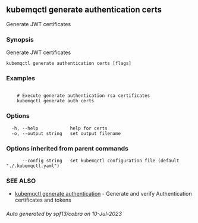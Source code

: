 ## kubemqctl generate authentication certs

Generate JWT certificates

### Synopsis

Generate JWT certificates

```
kubemqctl generate authentication certs [flags]
```

### Examples

```

	# Execute generate authentication rsa certificates
 	kubemqctl generate auth certs

```

### Options

```
  -h, --help            help for certs
  -o, --output string   set output filename
```

### Options inherited from parent commands

```
      --config string   set kubemqctl configuration file (default "./.kubemqctl.yaml")
```

### SEE ALSO

* [kubemqctl generate authentication](kubemqctl_generate_authentication.md)	 - Generate and verify Authentication certificates and tokens

###### Auto generated by spf13/cobra on 10-Jul-2023

